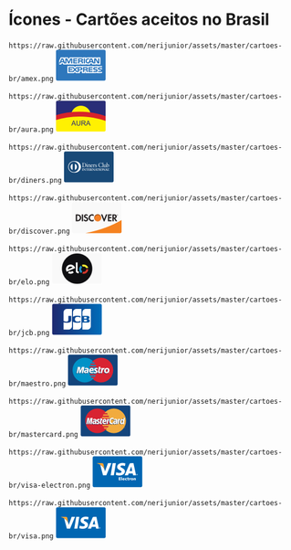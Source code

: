 # Ícones - Cartões aceitos no Brasil

`https://raw.githubusercontent.com/nerijunior/assets/master/cartoes-br/amex.png`
![Amex](https://raw.githubusercontent.com/nerijunior/assets/master/cartoes-br/amex.png)

`https://raw.githubusercontent.com/nerijunior/assets/master/cartoes-br/aura.png`
![Aura](https://raw.githubusercontent.com/nerijunior/assets/master/cartoes-br/aura.png)

`https://raw.githubusercontent.com/nerijunior/assets/master/cartoes-br/diners.png`
![Diners](https://raw.githubusercontent.com/nerijunior/assets/master/cartoes-br/diners.png)

`https://raw.githubusercontent.com/nerijunior/assets/master/cartoes-br/discover.png`
![Discover](https://raw.githubusercontent.com/nerijunior/assets/master/cartoes-br/discover.png)

`https://raw.githubusercontent.com/nerijunior/assets/master/cartoes-br/elo.png`
![Elo](https://raw.githubusercontent.com/nerijunior/assets/master/cartoes-br/elo.png)

`https://raw.githubusercontent.com/nerijunior/assets/master/cartoes-br/jcb.png`
![Jcb](https://raw.githubusercontent.com/nerijunior/assets/master/cartoes-br/jcb.png)

`https://raw.githubusercontent.com/nerijunior/assets/master/cartoes-br/maestro.png`
![Maestro](https://raw.githubusercontent.com/nerijunior/assets/master/cartoes-br/maestro.png)

`https://raw.githubusercontent.com/nerijunior/assets/master/cartoes-br/mastercard.png`
![Mastercard](https://raw.githubusercontent.com/nerijunior/assets/master/cartoes-br/mastercard.png)

`https://raw.githubusercontent.com/nerijunior/assets/master/cartoes-br/visa-electron.png`
![Visa-electron](https://raw.githubusercontent.com/nerijunior/assets/master/cartoes-br/visa-electron.png)

`https://raw.githubusercontent.com/nerijunior/assets/master/cartoes-br/visa.png`
![Visa](https://raw.githubusercontent.com/nerijunior/assets/master/cartoes-br/visa.png)
